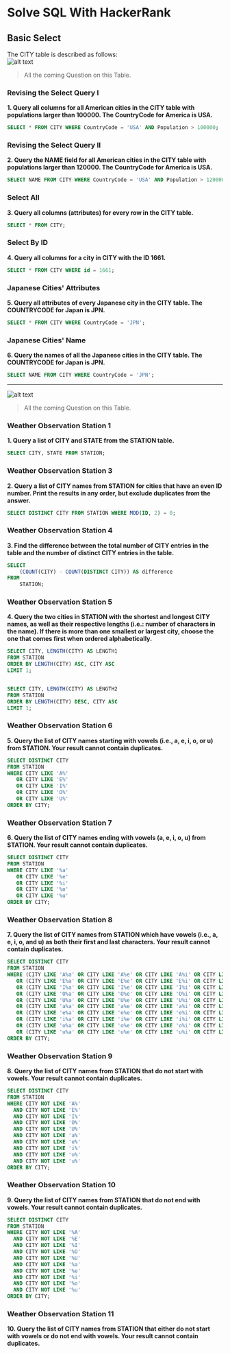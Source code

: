# Solve SQL With HackerRank

## Basic Select 

The CITY table is described as follows:
<br>
![alt text](sql-CITY.jpg)

> All the coming Question on this Table.
### Revising the Select Query I
**1. Query all columns for all American cities in the CITY table with populations larger than 100000. The CountryCode for America is USA.**

```sql
SELECT * FROM CITY WHERE CountryCode = 'USA' AND Population > 100000;
```

### Revising the Select Query II
**2. Query the NAME field for all American cities in the CITY table with populations larger than 120000. The CountryCode for America is USA.**

```sql
SELECT NAME FROM CITY WHERE CountryCode = 'USA' AND Population > 120000;
```

### Select All
**3. Query all columns (attributes) for every row in the CITY table.**

```sql
SELECT * FROM CITY;
```

### Select By ID
**4. Query all columns for a city in CITY with the ID 1661.**

```sql
SELECT * FROM CITY WHERE id = 1661;
```

### Japanese Cities' Attributes
**5. Query all attributes of every Japanese city in the CITY table. The COUNTRYCODE for Japan is JPN.**

```sql
SELECT * FROM CITY WHERE CountryCode = 'JPN';
```

### Japanese Cities' Name
**6. Query the names of all the Japanese cities in the CITY table. The COUNTRYCODE for Japan is JPN.**

```sql 
SELECT NAME FROM CITY WHERE CountryCode = 'JPN';
```


<hr>

![alt text](SQL-Station.jpg)

> All the coming Question on this Table.
### Weather Observation Station 1
**1. Query a list of CITY and STATE from the STATION table.**

```sql 
SELECT CITY, STATE FROM STATION;
```
### Weather Observation Station 3
**2. Query a list of CITY names from STATION for cities that have an even ID number. Print the results in any order, but exclude duplicates from the answer.**

```sql
SELECT DISTINCT CITY FROM STATION WHERE MOD(ID, 2) = 0;
```

### Weather Observation Station 4
**3. Find the difference between the total number of CITY entries in the table and the number of distinct CITY entries in the table.**
```sql
SELECT 
    (COUNT(CITY) - COUNT(DISTINCT CITY)) AS difference
FROM 
    STATION;
```

### Weather Observation Station 5
**4. Query the two cities in STATION with the shortest and longest CITY names, as well as their respective lengths (i.e.: number of characters in the name). If there is more than one smallest or largest city, choose the one that comes first when ordered alphabetically.**
```sql
SELECT CITY, LENGTH(CITY) AS LENGTH1
FROM STATION
ORDER BY LENGTH(CITY) ASC, CITY ASC
LIMIT 1;


SELECT CITY, LENGTH(CITY) AS LENGTH2
FROM STATION
ORDER BY LENGTH(CITY) DESC, CITY ASC
LIMIT 1;
```

### Weather Observation Station 6
**5. Query the list of CITY names starting with vowels (i.e., a, e, i, o, or u) from STATION. Your result cannot contain duplicates.**
```sql
SELECT DISTINCT CITY
FROM STATION
WHERE CITY LIKE 'A%' 
   OR CITY LIKE 'E%' 
   OR CITY LIKE 'I%' 
   OR CITY LIKE 'O%' 
   OR CITY LIKE 'U%'
ORDER BY CITY;
```

### Weather Observation Station 7
**6. Query the list of CITY names ending with vowels (a, e, i, o, u) from STATION. Your result cannot contain duplicates.**
```sql
SELECT DISTINCT CITY
FROM STATION
WHERE CITY LIKE '%a' 
   OR CITY LIKE '%e' 
   OR CITY LIKE '%i' 
   OR CITY LIKE '%o' 
   OR CITY LIKE '%u'
ORDER BY CITY;
```

### Weather Observation Station 8
**7. Query the list of CITY names from STATION which have vowels (i.e., a, e, i, o, and u) as both their first and last characters. Your result cannot contain duplicates.**
```sql
SELECT DISTINCT CITY
FROM STATION
WHERE (CITY LIKE 'A%a' OR CITY LIKE 'A%e' OR CITY LIKE 'A%i' OR CITY LIKE 'A%o' OR CITY LIKE 'A%u')
   OR (CITY LIKE 'E%a' OR CITY LIKE 'E%e' OR CITY LIKE 'E%i' OR CITY LIKE 'E%o' OR CITY LIKE 'E%u')
   OR (CITY LIKE 'I%a' OR CITY LIKE 'I%e' OR CITY LIKE 'I%i' OR CITY LIKE 'I%o' OR CITY LIKE 'I%u')
   OR (CITY LIKE 'O%a' OR CITY LIKE 'O%e' OR CITY LIKE 'O%i' OR CITY LIKE 'O%o' OR CITY LIKE 'O%u')
   OR (CITY LIKE 'U%a' OR CITY LIKE 'U%e' OR CITY LIKE 'U%i' OR CITY LIKE 'U%o' OR CITY LIKE 'U%u')
   OR (CITY LIKE 'a%a' OR CITY LIKE 'a%e' OR CITY LIKE 'a%i' OR CITY LIKE 'a%o' OR CITY LIKE 'a%u')
   OR (CITY LIKE 'e%a' OR CITY LIKE 'e%e' OR CITY LIKE 'e%i' OR CITY LIKE 'e%o' OR CITY LIKE 'e%u')
   OR (CITY LIKE 'i%a' OR CITY LIKE 'i%e' OR CITY LIKE 'i%i' OR CITY LIKE 'i%o' OR CITY LIKE 'i%u')
   OR (CITY LIKE 'o%a' OR CITY LIKE 'o%e' OR CITY LIKE 'o%i' OR CITY LIKE 'o%o' OR CITY LIKE 'o%u')
   OR (CITY LIKE 'u%a' OR CITY LIKE 'u%e' OR CITY LIKE 'u%i' OR CITY LIKE 'u%o' OR CITY LIKE 'u%u')
ORDER BY CITY;
```

### Weather Observation Station 9
**8. Query the list of CITY names from STATION that do not start with vowels. Your result cannot contain duplicates.**
```sql
SELECT DISTINCT CITY
FROM STATION
WHERE CITY NOT LIKE 'A%'
  AND CITY NOT LIKE 'E%'
  AND CITY NOT LIKE 'I%'
  AND CITY NOT LIKE 'O%'
  AND CITY NOT LIKE 'U%'
  AND CITY NOT LIKE 'a%'
  AND CITY NOT LIKE 'e%'
  AND CITY NOT LIKE 'i%'
  AND CITY NOT LIKE 'o%'
  AND CITY NOT LIKE 'u%'
ORDER BY CITY;
```

### Weather Observation Station 10
**9. Query the list of CITY names from STATION that do not end with vowels. Your result cannot contain duplicates.**
```sql
SELECT DISTINCT CITY
FROM STATION
WHERE CITY NOT LIKE '%A'
  AND CITY NOT LIKE '%E'
  AND CITY NOT LIKE '%I'
  AND CITY NOT LIKE '%O'
  AND CITY NOT LIKE '%U'
  AND CITY NOT LIKE '%a'
  AND CITY NOT LIKE '%e'
  AND CITY NOT LIKE '%i'
  AND CITY NOT LIKE '%o'
  AND CITY NOT LIKE '%u'
ORDER BY CITY;
```

### Weather Observation Station 11
**10. Query the list of CITY names from STATION that either do not start with vowels or do not end with vowels. Your result cannot contain duplicates.**
```sql

```